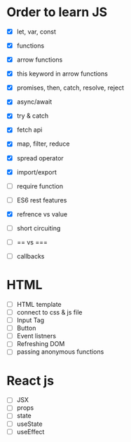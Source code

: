 # Order to learn JS

- [x] let, var, const
- [x] functions
- [x] arrow functions
- [x] this keyword in arrow functions
- [x] promises, then, catch, resolve, reject
- [x] async/await
- [x] try & catch
- [x] fetch api
- [x] map, filter, reduce
- [x] spread operator
- [x] import/export
- [ ] require function
- [ ] ES6 rest features
- [x] refrence vs value
- [ ] short circuiting
- [ ] == vs ===
- [ ] callbacks


# HTML

- [ ] HTML template
- [ ] connect to css & js file
- [ ] Input Tag
- [ ] Button
- [ ] Event listners
- [ ] Refreshing DOM
- [ ] passing anonymous functions 

# React js
- [ ] JSX
- [ ] props
- [ ] state
- [ ] useState
- [ ] useEffect